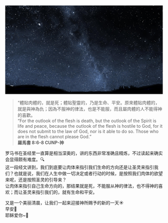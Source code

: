 ![Grass](images/0130_star_night.jpg) 

> “體貼肉體的，就是死；體貼聖靈的，乃是生命、平安。原來體貼肉體的，就是與神為仇；因為不服神的律法，也是不能服，而且屬肉體的人不能得神的喜歡。  
“For the outlook of the flesh is death, but the outlook of the Spirit is life and peace, because the outlook of the flesh is hostile to God, for it does not submit to the law of God, nor is it able to do so. Those who are in the flesh cannot please God.”  
**羅馬書 8:6-8 CUNP-神**  

罗马书在圣经里一直算是相当深奥的，讲的东西非常准确且精炼，不过读起来确实会显得颇有难度。🔍  
这一段经文讲到，我们到底要让肉体来指引我们生命的方向还是让圣灵来指引我们？也就是说，我们在人生中做一切决定或者行动的时候，是按照我们肉体的欲望来呢，还是按照圣灵的引导来？  
让肉体来指引自己生命方向的，那结果就是死，不能服从神的律法，也不得神的喜欢；而让圣灵来指引我们的，就有生命和平安。 

  
  
又是一个美丽清晨，让我们一起来迎接神所赐予的新的一天☀️  
早安🌻  
耶稣爱你~💜  